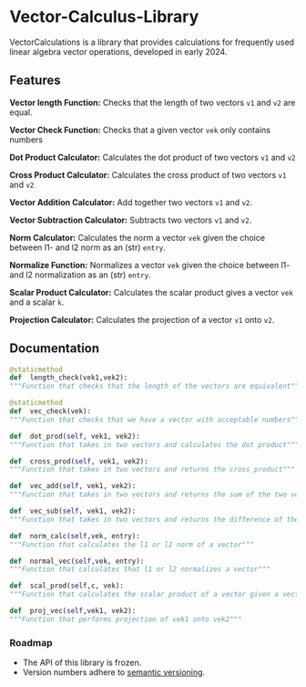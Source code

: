 # Vector-Calculus-Library
VectorCalculations is a library that provides calculations for frequently used linear algebra vector operations, developed in early 2024.

## Features
**Vector length Function:** Checks that the length of two vectors `v1` and `v2` are equal.

**Vector Check Function:** Checks that a given vector `vek` only contains numbers

**Dot Product Calculator:** Calculates the dot product of two vectors `v1` and `v2` 

**Cross Product Calculator:** Calculates the cross product of two vectors `v1` and `v2` 

**Vector Addition Calculator:** Add together two vectors `v1` and `v2`.

**Vector Subtraction Calculator:** Subtracts two vectors `v1` and `v2`.

**Norm Calculator:** Calculates the norm a vector `vek`  given the choice between l1- and l2 norm as an (str) `entry`.

**Normalize Function:** Normalizes a vector `vek` given the choice between l1- and l2 normalization as an (str) `entry`.

**Scalar Product Calculator:** Calculates the scalar product gives a vector `vek` and a scalar `k`.

**Projection Calculator:** Calculates the projection of a vector `v1` onto `v2`.



## Documentation

```python
@staticmethod
def  length_check(vek1,vek2):
"""Function that checks that the length of the vectors are equivalent"""

@staticmethod
def  vec_check(vek):
"""Function that checks that we have a vector with acceptable numbers"""

def  dot_prod(self, vek1, vek2):
"""Function that takes in two vectors and calculates the dot product"""

def  cross_prod(self, vek1, vek2):
"""Function that takes in two vectors and returns the cross product"""

def  vec_add(self, vek1, vek2):
"""Function that takes in two vectors and returns the sum of the two vectors"""

def  vec_sub(self, vek1, vek2):
"""Function that takes in two vectors and returns the difference of the two vectors"""

def  norm_calc(self,vek, entry):
"""Function that calculates the l1 or l2 norm of a vector"""

def  normal_vec(self,vek, entry):
"""Function that calculates that l1 or l2 normalizes a vector"""

def  scal_prod(self,c, vek):
"""Function that calculates the scalar product of a vector given a vector and a scalar"""

def  proj_vec(self,vek1, vek2):
"""Function that performs projection of vek1 onto vek2""" 
````

### Roadmap

* The API of this library is frozen.
* Version numbers adhere to [semantic versioning](http://semver.org/).
